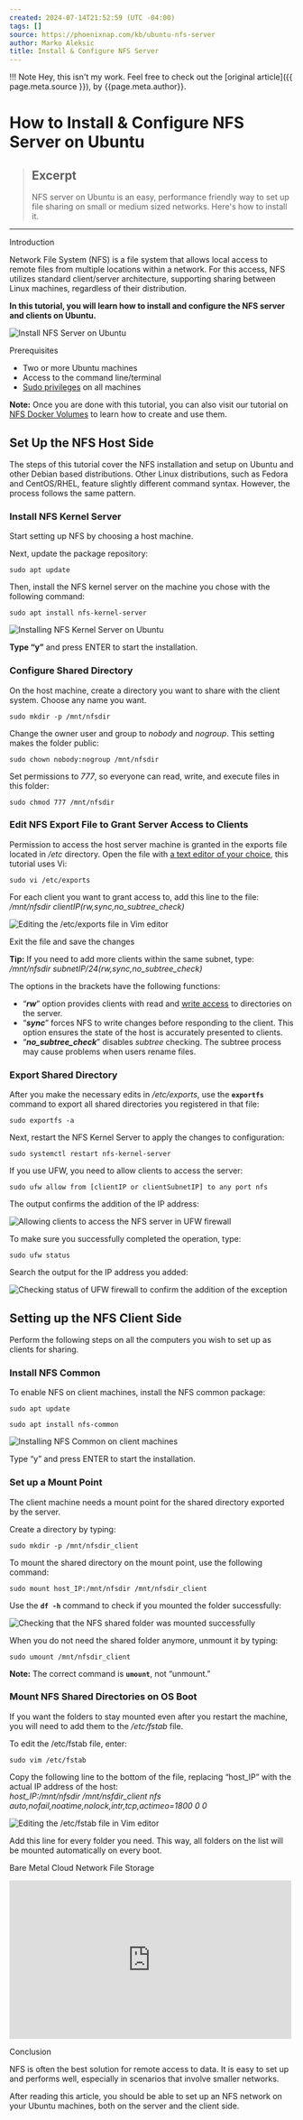 ```yaml
---
created: 2024-07-14T21:52:59 (UTC -04:00)
tags: []
source: https://phoenixnap.com/kb/ubuntu-nfs-server
author: Marko Aleksic
title: Install & Configure NFS Server 
---
```

!!! Note
	Hey, this isn't my work. Feel free to check out the [original article]({{ page.meta.source }}), by {{page.meta.author}}.

# How to Install & Configure NFS Server on Ubuntu 

> ## Excerpt
> NFS server on Ubuntu is an easy, performance friendly way to set up file sharing on small or medium sized networks. Here's how to install it.

---
Introduction

Network File System (NFS) is a file system that allows local access to remote files from multiple locations within a network. For this access, NFS utilizes standard client/server architecture, supporting sharing between Linux machines, regardless of their distribution.

**In this tutorial, you will learn how to install and configure the NFS server and clients on Ubuntu.**

![Install NFS Server on Ubuntu](https://phoenixnap.com/kb/wp-content/uploads/2021/04/template.png)

Prerequisites

-   Two or more Ubuntu machines
-   Access to the command line/terminal
-   [Sudo privileges](https://phoenixnap.com/kb/linux-sudo-command) on all machines

**Note:** Once you are done with this tutorial, you can also visit our tutorial on [NFS Docker Volumes](https://phoenixnap.com/kb/nfs-docker-volumes) to learn how to create and use them.

## Set Up the NFS Host Side

The steps of this tutorial cover the NFS installation and setup on Ubuntu and other Debian based distributions. Other Linux distributions, such as Fedora and CentOS/RHEL, feature slightly different command syntax. However, the process follows the same pattern.

### Install NFS Kernel Server

Start setting up NFS by choosing a host machine.

Next, update the package repository:

```
sudo apt update
```

Then, install the NFS kernel server on the machine you chose with the following command:

```
sudo apt install nfs-kernel-server
```

![Installing NFS Kernel Server on Ubuntu](https://phoenixnap.com/kb/wp-content/uploads/2021/04/01.png)

**Type “y”** and press ENTER to start the installation.

### Configure Shared Directory

On the host machine, create a directory you want to share with the client system. Choose any name you want.

```
sudo mkdir -p /mnt/nfsdir
```

Change the owner user and group to _nobody_ and _nogroup_. This setting makes the folder public:

```
sudo chown nobody:nogroup /mnt/nfsdir
```

Set permissions to _777_, so everyone can read, write, and execute files in this folder:

```
sudo chmod 777 /mnt/nfsdir
```

### Edit NFS Export File to Grant Server Access to Clients

Permission to access the host server machine is granted in the exports file located in _/etc_ directory. Open the file with [a text editor of your choice](https://phoenixnap.com/kb/best-linux-text-editors-for-coding), this tutorial uses Vi:

```
sudo vi /etc/exports
```

For each client you want to grant access to, add this line to the file:  
_/mnt/nfsdir clientIP(rw,sync,no\_subtree\_check)_

![Editing the /etc/exports file in Vim editor](https://phoenixnap.com/kb/wp-content/uploads/2021/04/02-1.png)

Exit the file and save the changes

**Tip:** If you need to add more clients within the same subnet, type:  
_/mnt/nfsdir subnetIP/24(rw,sync,no\_subtree\_check)_

The options in the brackets have the following functions:

-   “**_rw_**” option provides clients with read and [write access](https://phoenixnap.com/glossary/write-access) to directories on the server.
-   “**_sync_**” forces NFS to write changes before responding to the client. This option ensures the state of the host is accurately presented to clients.
-   “**_no\_subtree\_check_**” disables _subtree_ checking. The subtree process may cause problems when users rename files.

### Export Shared Directory

After you make the necessary edits in _/etc/exports_, use the **`exportfs`** command to export all shared directories you registered in that file:

```
sudo exportfs -a
```

Next, restart the NFS Kernel Server to apply the changes to configuration:

```
sudo systemctl restart nfs-kernel-server
```

If you use UFW, you need to allow clients to access the server:

```
sudo ufw allow from [clientIP or clientSubnetIP] to any port nfs
```

The output confirms the addition of the IP address:

![Allowing clients to access the NFS server in UFW firewall](https://phoenixnap.com/kb/wp-content/uploads/2021/04/03.png)

  
To make sure you successfully completed the operation, type:

```
sudo ufw status
```

Search the output for the IP address you added:

![Checking status of UFW firewall to confirm the addition of the exception](https://phoenixnap.com/kb/wp-content/uploads/2021/04/04.png)

## Setting up the NFS Client Side

Perform the following steps on all the computers you wish to set up as clients for sharing.

### Install NFS Common

To enable NFS on client machines, install the NFS common package:

```
sudo apt update
```

```
sudo apt install nfs-common
```

![Installing NFS Common on client machines](https://phoenixnap.com/kb/wp-content/uploads/2021/04/output-from-apt-get-install-nfs-common.png)

  
Type “y” and press ENTER to start the installation.

### Set up a Mount Point

The client machine needs a mount point for the shared directory exported by the server.

Create a directory by typing:

```
sudo mkdir -p /mnt/nfsdir_client
```

To mount the shared directory on the mount point, use the following command:

```
sudo mount host_IP:/mnt/nfsdir /mnt/nfsdir_client
```

Use the **`df -h`** command to check if you mounted the folder successfully:

![Checking that the NFS shared folder was mounted successfully](https://phoenixnap.com/kb/wp-content/uploads/2021/04/055.png)

  
When you do not need the shared folder anymore, unmount it by typing:

```
sudo umount /mnt/nfsdir_client
```

**Note:** The correct command is **`umount`**, not “unmount.”

### Mount NFS Shared Directories on OS Boot

If you want the folders to stay mounted even after you restart the machine, you will need to add them to the _/etc/fstab_ file.

To edit the /etc/fstab file, enter:

```
sudo vim /etc/fstab
```

Copy the following line to the bottom of the file, replacing “host\_IP” with the actual IP address of the host:  
_host\_IP:/mnt/nfsdir /mnt/nsfdir\_client nfs auto,nofail,noatime,nolock,intr,tcp,actimeo=1800 0 0_

![Editing the /etc/fstab file in Vim editor](https://phoenixnap.com/kb/wp-content/uploads/2021/04/06-1.png)

  
Add this line for every folder you need. This way, all folders on the list will be mounted automatically on every boot.

Bare Metal Cloud Network File Storage

<iframe loading="lazy" title="How to Deploy and Manage Network Storage on Bare Metal Cloud" width="500" height="281" src="https://www.youtube.com/embed/dt4sC3SF1do?feature=oembed&amp;enablejsapi=1&amp;origin=https://phoenixnap.com" frameborder="0" allow="accelerometer; autoplay; clipboard-write; encrypted-media; gyroscope; picture-in-picture" allowfullscreen=""></iframe>

Conclusion

NFS is often the best solution for remote access to data. It is easy to set up and performs well, especially in scenarios that involve smaller networks.

After reading this article, you should be able to set up an NFS network on your Ubuntu machines, both on the server and the client side.
